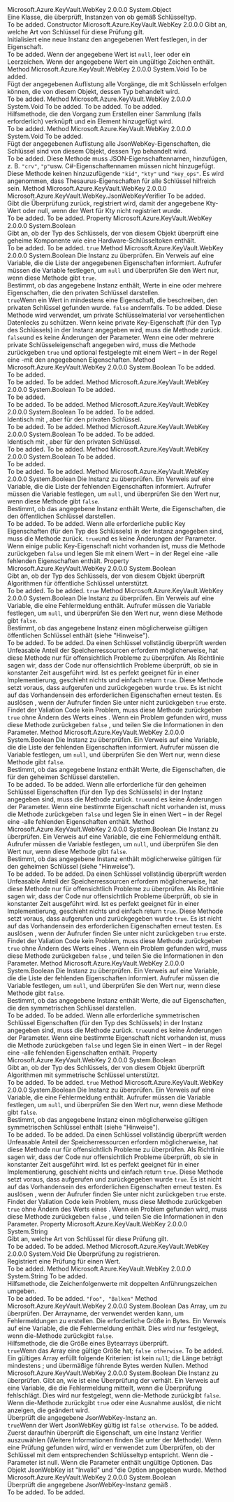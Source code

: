 <Type Name="JsonWebKeyVerifier" FullName="Microsoft.Azure.KeyVault.WebKey.JsonWebKeyVerifier">
  <TypeSignature Language="C#" Value="public abstract class JsonWebKeyVerifier" />
  <TypeSignature Language="ILAsm" Value=".class public auto ansi abstract beforefieldinit JsonWebKeyVerifier extends System.Object" />
  <TypeSignature Language="DocId" Value="T:Microsoft.Azure.KeyVault.WebKey.JsonWebKeyVerifier" />
  <TypeSignature Language="VB.NET" Value="Public MustInherit Class JsonWebKeyVerifier" />
  <TypeSignature Language="F#" Value="type JsonWebKeyVerifier = class" />
  <AssemblyInfo>
    <AssemblyName>Microsoft.Azure.KeyVault.WebKey</AssemblyName>
    <AssemblyVersion>2.0.0.0</AssemblyVersion>
  </AssemblyInfo>
  <Base>
    <BaseTypeName>System.Object</BaseTypeName>
  </Base>
  <Interfaces />
  <Docs>
    <summary>
            Eine Klasse, die überprüft, Instanzen von ob <see cref="T:Microsoft.Azure.KeyVault.WebKey.JsonWebKey" /> gemäß Schlüsseltyp. 
            </summary>
    <remarks>To be added.</remarks>
  </Docs>
  <Members>
    <Member MemberName=".ctor">
      <MemberSignature Language="C#" Value="protected JsonWebKeyVerifier (string kty);" />
      <MemberSignature Language="ILAsm" Value=".method familyhidebysig specialname rtspecialname instance void .ctor(string kty) cil managed" />
      <MemberSignature Language="DocId" Value="M:Microsoft.Azure.KeyVault.WebKey.JsonWebKeyVerifier.#ctor(System.String)" />
      <MemberSignature Language="VB.NET" Value="Protected Sub New (kty As String)" />
      <MemberSignature Language="F#" Value="new Microsoft.Azure.KeyVault.WebKey.JsonWebKeyVerifier : string -&gt; Microsoft.Azure.KeyVault.WebKey.JsonWebKeyVerifier" Usage="new Microsoft.Azure.KeyVault.WebKey.JsonWebKeyVerifier kty" />
      <MemberType>Constructor</MemberType>
      <AssemblyInfo>
        <AssemblyName>Microsoft.Azure.KeyVault.WebKey</AssemblyName>
        <AssemblyVersion>2.0.0.0</AssemblyVersion>
      </AssemblyInfo>
      <Parameters>
        <Parameter Name="kty" Type="System.String" />
      </Parameters>
      <Docs>
        <param name="kty">Gibt an, welche Art von Schlüssel für diese Prüfung gilt.</param>
        <summary>
            Initialisiert eine neue Instanz den angegebenen Wert festlegen, in der <see cref="P:Microsoft.Azure.KeyVault.WebKey.JsonWebKeyVerifier.Kty" /> Eigenschaft.
            </summary>
        <remarks>To be added.</remarks>
        <exception cref="T:System.ArgumentNullException">Wenn der angegebene Wert ist <code>null</code>, leer oder ein Leerzeichen.</exception>
        <exception cref="T:System.ArgumentException">Wenn der angegebene Wert ein ungültige Zeichen enthält.</exception>
      </Docs>
    </Member>
    <Member MemberName="AddCompatibleOperations">
      <MemberSignature Language="C#" Value="protected abstract void AddCompatibleOperations (System.Collections.Generic.ICollection&lt;string&gt; compatibleOperations);" />
      <MemberSignature Language="ILAsm" Value=".method familyhidebysig newslot virtual instance void AddCompatibleOperations(class System.Collections.Generic.ICollection`1&lt;string&gt; compatibleOperations) cil managed" />
      <MemberSignature Language="DocId" Value="M:Microsoft.Azure.KeyVault.WebKey.JsonWebKeyVerifier.AddCompatibleOperations(System.Collections.Generic.ICollection{System.String})" />
      <MemberSignature Language="VB.NET" Value="Protected MustOverride Sub AddCompatibleOperations (compatibleOperations As ICollection(Of String))" />
      <MemberSignature Language="F#" Value="abstract member AddCompatibleOperations : System.Collections.Generic.ICollection&lt;string&gt; -&gt; unit" Usage="jsonWebKeyVerifier.AddCompatibleOperations compatibleOperations" />
      <MemberType>Method</MemberType>
      <AssemblyInfo>
        <AssemblyName>Microsoft.Azure.KeyVault.WebKey</AssemblyName>
        <AssemblyVersion>2.0.0.0</AssemblyVersion>
      </AssemblyInfo>
      <ReturnValue>
        <ReturnType>System.Void</ReturnType>
      </ReturnValue>
      <Parameters>
        <Parameter Name="compatibleOperations" Type="System.Collections.Generic.ICollection&lt;System.String&gt;" />
      </Parameters>
      <Docs>
        <param name="compatibleOperations">To be added.</param>
        <summary>
            Fügt der angegebenen Auflistung alle Vorgänge, die mit Schlüsseln erfolgen können, die von diesem Objekt, dessen Typ behandelt wird.
            </summary>
        <remarks>To be added.</remarks>
        <see cref="F:Microsoft.Azure.KeyVault.WebKey.JsonWebKeyOperation.Sign" />
        <see cref="F:Microsoft.Azure.KeyVault.WebKey.JsonWebKeyOperation.Verify" />
      </Docs>
    </Member>
    <Member MemberName="AddItem&lt;T&gt;">
      <MemberSignature Language="C#" Value="protected static void AddItem&lt;T&gt; (ref System.Collections.Generic.ICollection&lt;T&gt; items, T newItem);" />
      <MemberSignature Language="ILAsm" Value=".method familystatic hidebysig void AddItem&lt;T&gt;(class System.Collections.Generic.ICollection`1&lt;!!T&gt;&amp; items, !!T newItem) cil managed" />
      <MemberSignature Language="DocId" Value="M:Microsoft.Azure.KeyVault.WebKey.JsonWebKeyVerifier.AddItem``1(System.Collections.Generic.ICollection{``0}@,``0)" />
      <MemberSignature Language="VB.NET" Value="Protected Shared Sub AddItem(Of T) (ByRef items As ICollection(Of T), newItem As T)" />
      <MemberSignature Language="F#" Value="static member AddItem :  * 'T -&gt; unit" Usage="Microsoft.Azure.KeyVault.WebKey.JsonWebKeyVerifier.AddItem (items, newItem)" />
      <MemberType>Method</MemberType>
      <AssemblyInfo>
        <AssemblyName>Microsoft.Azure.KeyVault.WebKey</AssemblyName>
        <AssemblyVersion>2.0.0.0</AssemblyVersion>
      </AssemblyInfo>
      <ReturnValue>
        <ReturnType>System.Void</ReturnType>
      </ReturnValue>
      <TypeParameters>
        <TypeParameter Name="T" />
      </TypeParameters>
      <Parameters>
        <Parameter Name="items" Type="System.Collections.Generic.ICollection&lt;T&gt;&amp;" RefType="ref" />
        <Parameter Name="newItem" Type="T" />
      </Parameters>
      <Docs>
        <typeparam name="T">To be added.</typeparam>
        <param name="items">To be added.</param>
        <param name="newItem">To be added.</param>
        <summary>
            Hilfsmethode, die den Vorgang zum Erstellen einer Sammlung (falls erforderlich) verknüpft und ein Element hinzugefügt wird.
            </summary>
        <remarks>To be added.</remarks>
        <see cref="T:System.Collections.Generic.List`1" />
      </Docs>
    </Member>
    <Member MemberName="AddUsedProperties">
      <MemberSignature Language="C#" Value="protected abstract void AddUsedProperties (System.Collections.Generic.ICollection&lt;string&gt; usedProperties);" />
      <MemberSignature Language="ILAsm" Value=".method familyhidebysig newslot virtual instance void AddUsedProperties(class System.Collections.Generic.ICollection`1&lt;string&gt; usedProperties) cil managed" />
      <MemberSignature Language="DocId" Value="M:Microsoft.Azure.KeyVault.WebKey.JsonWebKeyVerifier.AddUsedProperties(System.Collections.Generic.ICollection{System.String})" />
      <MemberSignature Language="VB.NET" Value="Protected MustOverride Sub AddUsedProperties (usedProperties As ICollection(Of String))" />
      <MemberSignature Language="F#" Value="abstract member AddUsedProperties : System.Collections.Generic.ICollection&lt;string&gt; -&gt; unit" Usage="jsonWebKeyVerifier.AddUsedProperties usedProperties" />
      <MemberType>Method</MemberType>
      <AssemblyInfo>
        <AssemblyName>Microsoft.Azure.KeyVault.WebKey</AssemblyName>
        <AssemblyVersion>2.0.0.0</AssemblyVersion>
      </AssemblyInfo>
      <ReturnValue>
        <ReturnType>System.Void</ReturnType>
      </ReturnValue>
      <Parameters>
        <Parameter Name="usedProperties" Type="System.Collections.Generic.ICollection&lt;System.String&gt;" />
      </Parameters>
      <Docs>
        <param name="usedProperties">To be added.</param>
        <summary>
            Fügt der angegebenen Auflistung alle JsonWebKey-Eigenschaften, die Schlüssel sind von diesem Objekt, dessen Typ behandelt wird.
            </summary>
        <remarks>To be added.</remarks>
        <para>Diese Methode muss JSON-Eigenschaftennamen, hinzufügen, z. B. <code>"crv"</code>, <code>"p"</code>usw. C#-Eigenschaftennamen müssen nicht hinzugefügt.</para>
        <para>Diese Methode keinen hinzuzufügende <code>"kid"</code>, <code>"kty"</code> und <code>"key_ops"</code>.
            Es wird angenommen, dass Thesaurus-Eigenschaften für alle Schlüssel hilfreich sein.</para>
      </Docs>
    </Member>
    <Member MemberName="GetVerifier">
      <MemberSignature Language="C#" Value="public static Microsoft.Azure.KeyVault.WebKey.JsonWebKeyVerifier GetVerifier (string kty);" />
      <MemberSignature Language="ILAsm" Value=".method public static hidebysig class Microsoft.Azure.KeyVault.WebKey.JsonWebKeyVerifier GetVerifier(string kty) cil managed" />
      <MemberSignature Language="DocId" Value="M:Microsoft.Azure.KeyVault.WebKey.JsonWebKeyVerifier.GetVerifier(System.String)" />
      <MemberSignature Language="VB.NET" Value="Public Shared Function GetVerifier (kty As String) As JsonWebKeyVerifier" />
      <MemberSignature Language="F#" Value="static member GetVerifier : string -&gt; Microsoft.Azure.KeyVault.WebKey.JsonWebKeyVerifier" Usage="Microsoft.Azure.KeyVault.WebKey.JsonWebKeyVerifier.GetVerifier kty" />
      <MemberType>Method</MemberType>
      <AssemblyInfo>
        <AssemblyName>Microsoft.Azure.KeyVault.WebKey</AssemblyName>
        <AssemblyVersion>2.0.0.0</AssemblyVersion>
      </AssemblyInfo>
      <ReturnValue>
        <ReturnType>Microsoft.Azure.KeyVault.WebKey.JsonWebKeyVerifier</ReturnType>
      </ReturnValue>
      <Parameters>
        <Parameter Name="kty" Type="System.String" />
      </Parameters>
      <Docs>
        <param name="kty">To be added.</param>
        <summary>
            Gibt die Überprüfung zurück, registriert wird, damit der angegebene Kty-Wert oder null, wenn der Wert für Kty nicht registriert wurde.
            </summary>
        <returns>To be added.</returns>
        <remarks>To be added.</remarks>
        <see cref="T:Microsoft.Azure.KeyVault.WebKey.JsonWebKeyType" />
        <altmember cref="M:Microsoft.Azure.KeyVault.WebKey.JsonWebKeyVerifier.Register(Microsoft.Azure.KeyVault.WebKey.JsonWebKeyVerifier)" />
      </Docs>
    </Member>
    <Member MemberName="HasSecretKey">
      <MemberSignature Language="C#" Value="public abstract bool HasSecretKey { get; }" />
      <MemberSignature Language="ILAsm" Value=".property instance bool HasSecretKey" />
      <MemberSignature Language="DocId" Value="P:Microsoft.Azure.KeyVault.WebKey.JsonWebKeyVerifier.HasSecretKey" />
      <MemberSignature Language="VB.NET" Value="Public MustOverride ReadOnly Property HasSecretKey As Boolean" />
      <MemberSignature Language="F#" Value="member this.HasSecretKey : bool" Usage="Microsoft.Azure.KeyVault.WebKey.JsonWebKeyVerifier.HasSecretKey" />
      <MemberType>Property</MemberType>
      <AssemblyInfo>
        <AssemblyName>Microsoft.Azure.KeyVault.WebKey</AssemblyName>
        <AssemblyVersion>2.0.0.0</AssemblyVersion>
      </AssemblyInfo>
      <ReturnValue>
        <ReturnType>System.Boolean</ReturnType>
      </ReturnValue>
      <Docs>
        <summary>
            Gibt an, ob der Typ des Schlüssels, der von diesem Objekt überprüft eine geheime Komponente wie eine Hardware-Schlüsseltoken enthält.
            </summary>
        <value>To be added.</value>
        <remarks>To be added.</remarks>
        <code>true</code>
        <see cref="M:Microsoft.Azure.KeyVault.WebKey.JsonWebKeyVerifier.IsSecretKeyComplete(Microsoft.Azure.KeyVault.WebKey.JsonWebKey,System.Collections.Generic.ICollection{System.String}@)" />
        <see cref="M:Microsoft.Azure.KeyVault.WebKey.JsonWebKeyVerifier.IsSecretKeyValid(Microsoft.Azure.KeyVault.WebKey.JsonWebKey,System.String@)" />
      </Docs>
    </Member>
    <Member MemberName="IsAnyPrivateKeyParamSpecified">
      <MemberSignature Language="C#" Value="public virtual bool IsAnyPrivateKeyParamSpecified (Microsoft.Azure.KeyVault.WebKey.JsonWebKey webKey, ref System.Collections.Generic.ICollection&lt;string&gt; specifiedProps);" />
      <MemberSignature Language="ILAsm" Value=".method public hidebysig newslot virtual instance bool IsAnyPrivateKeyParamSpecified(class Microsoft.Azure.KeyVault.WebKey.JsonWebKey webKey, class System.Collections.Generic.ICollection`1&lt;string&gt;&amp; specifiedProps) cil managed" />
      <MemberSignature Language="DocId" Value="M:Microsoft.Azure.KeyVault.WebKey.JsonWebKeyVerifier.IsAnyPrivateKeyParamSpecified(Microsoft.Azure.KeyVault.WebKey.JsonWebKey,System.Collections.Generic.ICollection{System.String}@)" />
      <MemberSignature Language="VB.NET" Value="Public Overridable Function IsAnyPrivateKeyParamSpecified (webKey As JsonWebKey, ByRef specifiedProps As ICollection(Of String)) As Boolean" />
      <MemberSignature Language="F#" Value="abstract member IsAnyPrivateKeyParamSpecified : Microsoft.Azure.KeyVault.WebKey.JsonWebKey *  -&gt; bool&#xA;override this.IsAnyPrivateKeyParamSpecified : Microsoft.Azure.KeyVault.WebKey.JsonWebKey *  -&gt; bool" Usage="jsonWebKeyVerifier.IsAnyPrivateKeyParamSpecified (webKey, specifiedProps)" />
      <MemberType>Method</MemberType>
      <AssemblyInfo>
        <AssemblyName>Microsoft.Azure.KeyVault.WebKey</AssemblyName>
        <AssemblyVersion>2.0.0.0</AssemblyVersion>
      </AssemblyInfo>
      <ReturnValue>
        <ReturnType>System.Boolean</ReturnType>
      </ReturnValue>
      <Parameters>
        <Parameter Name="webKey" Type="Microsoft.Azure.KeyVault.WebKey.JsonWebKey" />
        <Parameter Name="specifiedProps" Type="System.Collections.Generic.ICollection&lt;System.String&gt;&amp;" RefType="ref" />
      </Parameters>
      <Docs>
        <param name="webKey">Die Instanz zu überprüfen.</param>
        <param name="specifiedProps">Ein Verweis auf eine Variable, die die Liste der angegebenen Eigenschaften informiert. Aufrufer müssen die Variable festlegen, um <code>null</code> und überprüfen Sie den Wert nur, wenn diese Methode gibt <code>true</code>.</param>
        <summary>
            Bestimmt, ob das angegebene <see cref="T:Microsoft.Azure.KeyVault.WebKey.JsonWebKey" /> Instanz enthält, Werte in eine oder mehrere Eigenschaften, die den privaten Schlüssel darstellen. 
            </summary>
        <returns>
          <code>true</code>Wenn ein Wert in mindestens eine Eigenschaft, die beschreiben, den privaten Schlüssel gefunden wurde. <code>false</code> andernfalls.</returns>
        <remarks>To be added.</remarks>
        <para>Diese Methode wird verwendet, um private Schlüsselmaterial vor versehentlichen Datenlecks zu schützen.</para>
        <para>Wenn keine private Key-Eigenschaft (für den Typ des Schlüssels) in der Instanz angegeben wird, muss die Methode zurück.
            <code>false</code>und es keine Änderungen der <paramref name="specifiedProps" /> Parameter.</para>
        <para>Wenn eine oder mehrere private Schlüsseleigenschaft angegeben wird, muss die Methode zurückgeben <code>true</code> und optional festgelegte <paramref name="specifiedProps" /> mit einem Wert – in der Regel eine <see cref="T:System.Collections.Generic.List`1" /> -mit den angegebenen Eigenschaften.</para>
      </Docs>
    </Member>
    <Member MemberName="IsOperationCompatible">
      <MemberSignature Language="C#" Value="public bool IsOperationCompatible (string opName);" />
      <MemberSignature Language="ILAsm" Value=".method public hidebysig instance bool IsOperationCompatible(string opName) cil managed" />
      <MemberSignature Language="DocId" Value="M:Microsoft.Azure.KeyVault.WebKey.JsonWebKeyVerifier.IsOperationCompatible(System.String)" />
      <MemberSignature Language="VB.NET" Value="Public Function IsOperationCompatible (opName As String) As Boolean" />
      <MemberSignature Language="F#" Value="member this.IsOperationCompatible : string -&gt; bool" Usage="jsonWebKeyVerifier.IsOperationCompatible opName" />
      <MemberType>Method</MemberType>
      <AssemblyInfo>
        <AssemblyName>Microsoft.Azure.KeyVault.WebKey</AssemblyName>
        <AssemblyVersion>2.0.0.0</AssemblyVersion>
      </AssemblyInfo>
      <ReturnValue>
        <ReturnType>System.Boolean</ReturnType>
      </ReturnValue>
      <Parameters>
        <Parameter Name="opName" Type="System.String" />
      </Parameters>
      <Docs>
        <param name="opName">To be added.</param>
        <summary>To be added.</summary>
        <returns>To be added.</returns>
        <remarks>To be added.</remarks>
      </Docs>
    </Member>
    <Member MemberName="IsOperationValid">
      <MemberSignature Language="C#" Value="public static bool IsOperationValid (string opName);" />
      <MemberSignature Language="ILAsm" Value=".method public static hidebysig bool IsOperationValid(string opName) cil managed" />
      <MemberSignature Language="DocId" Value="M:Microsoft.Azure.KeyVault.WebKey.JsonWebKeyVerifier.IsOperationValid(System.String)" />
      <MemberSignature Language="VB.NET" Value="Public Shared Function IsOperationValid (opName As String) As Boolean" />
      <MemberSignature Language="F#" Value="static member IsOperationValid : string -&gt; bool" Usage="Microsoft.Azure.KeyVault.WebKey.JsonWebKeyVerifier.IsOperationValid opName" />
      <MemberType>Method</MemberType>
      <AssemblyInfo>
        <AssemblyName>Microsoft.Azure.KeyVault.WebKey</AssemblyName>
        <AssemblyVersion>2.0.0.0</AssemblyVersion>
      </AssemblyInfo>
      <ReturnValue>
        <ReturnType>System.Boolean</ReturnType>
      </ReturnValue>
      <Parameters>
        <Parameter Name="opName" Type="System.String" />
      </Parameters>
      <Docs>
        <param name="opName">To be added.</param>
        <summary>To be added.</summary>
        <returns>To be added.</returns>
        <remarks>To be added.</remarks>
      </Docs>
    </Member>
    <Member MemberName="IsPrivateKeyComplete">
      <MemberSignature Language="C#" Value="public virtual bool IsPrivateKeyComplete (Microsoft.Azure.KeyVault.WebKey.JsonWebKey webKey, ref System.Collections.Generic.ICollection&lt;string&gt; missingProps);" />
      <MemberSignature Language="ILAsm" Value=".method public hidebysig newslot virtual instance bool IsPrivateKeyComplete(class Microsoft.Azure.KeyVault.WebKey.JsonWebKey webKey, class System.Collections.Generic.ICollection`1&lt;string&gt;&amp; missingProps) cil managed" />
      <MemberSignature Language="DocId" Value="M:Microsoft.Azure.KeyVault.WebKey.JsonWebKeyVerifier.IsPrivateKeyComplete(Microsoft.Azure.KeyVault.WebKey.JsonWebKey,System.Collections.Generic.ICollection{System.String}@)" />
      <MemberSignature Language="VB.NET" Value="Public Overridable Function IsPrivateKeyComplete (webKey As JsonWebKey, ByRef missingProps As ICollection(Of String)) As Boolean" />
      <MemberSignature Language="F#" Value="abstract member IsPrivateKeyComplete : Microsoft.Azure.KeyVault.WebKey.JsonWebKey *  -&gt; bool&#xA;override this.IsPrivateKeyComplete : Microsoft.Azure.KeyVault.WebKey.JsonWebKey *  -&gt; bool" Usage="jsonWebKeyVerifier.IsPrivateKeyComplete (webKey, missingProps)" />
      <MemberType>Method</MemberType>
      <AssemblyInfo>
        <AssemblyName>Microsoft.Azure.KeyVault.WebKey</AssemblyName>
        <AssemblyVersion>2.0.0.0</AssemblyVersion>
      </AssemblyInfo>
      <ReturnValue>
        <ReturnType>System.Boolean</ReturnType>
      </ReturnValue>
      <Parameters>
        <Parameter Name="webKey" Type="Microsoft.Azure.KeyVault.WebKey.JsonWebKey" />
        <Parameter Name="missingProps" Type="System.Collections.Generic.ICollection&lt;System.String&gt;&amp;" RefType="ref" />
      </Parameters>
      <Docs>
        <param name="webKey">To be added.</param>
        <param name="missingProps">To be added.</param>
        <summary>
            Identisch mit <see cref="M:Microsoft.Azure.KeyVault.WebKey.JsonWebKeyVerifier.IsPublicKeyComplete(Microsoft.Azure.KeyVault.WebKey.JsonWebKey,System.Collections.Generic.ICollection{System.String}@)" />, aber für den privaten Schlüssel.
            </summary>
        <returns>To be added.</returns>
        <remarks>To be added.</remarks>
      </Docs>
    </Member>
    <Member MemberName="IsPrivateKeyValid">
      <MemberSignature Language="C#" Value="public virtual bool IsPrivateKeyValid (Microsoft.Azure.KeyVault.WebKey.JsonWebKey webKey, ref string errorMsg);" />
      <MemberSignature Language="ILAsm" Value=".method public hidebysig newslot virtual instance bool IsPrivateKeyValid(class Microsoft.Azure.KeyVault.WebKey.JsonWebKey webKey, string&amp; errorMsg) cil managed" />
      <MemberSignature Language="DocId" Value="M:Microsoft.Azure.KeyVault.WebKey.JsonWebKeyVerifier.IsPrivateKeyValid(Microsoft.Azure.KeyVault.WebKey.JsonWebKey,System.String@)" />
      <MemberSignature Language="VB.NET" Value="Public Overridable Function IsPrivateKeyValid (webKey As JsonWebKey, ByRef errorMsg As String) As Boolean" />
      <MemberSignature Language="F#" Value="abstract member IsPrivateKeyValid : Microsoft.Azure.KeyVault.WebKey.JsonWebKey *  -&gt; bool&#xA;override this.IsPrivateKeyValid : Microsoft.Azure.KeyVault.WebKey.JsonWebKey *  -&gt; bool" Usage="jsonWebKeyVerifier.IsPrivateKeyValid (webKey, errorMsg)" />
      <MemberType>Method</MemberType>
      <AssemblyInfo>
        <AssemblyName>Microsoft.Azure.KeyVault.WebKey</AssemblyName>
        <AssemblyVersion>2.0.0.0</AssemblyVersion>
      </AssemblyInfo>
      <ReturnValue>
        <ReturnType>System.Boolean</ReturnType>
      </ReturnValue>
      <Parameters>
        <Parameter Name="webKey" Type="Microsoft.Azure.KeyVault.WebKey.JsonWebKey" />
        <Parameter Name="errorMsg" Type="System.String&amp;" RefType="ref" />
      </Parameters>
      <Docs>
        <param name="webKey">To be added.</param>
        <param name="errorMsg">To be added.</param>
        <summary>
            Identisch mit <see cref="M:Microsoft.Azure.KeyVault.WebKey.JsonWebKeyVerifier.IsPublicKeyValid(Microsoft.Azure.KeyVault.WebKey.JsonWebKey,System.String@)" />, aber für den privaten Schlüssel.
            </summary>
        <returns>To be added.</returns>
        <remarks>To be added.</remarks>
      </Docs>
    </Member>
    <Member MemberName="IsPropertyUsed">
      <MemberSignature Language="C#" Value="public bool IsPropertyUsed (string propName);" />
      <MemberSignature Language="ILAsm" Value=".method public hidebysig instance bool IsPropertyUsed(string propName) cil managed" />
      <MemberSignature Language="DocId" Value="M:Microsoft.Azure.KeyVault.WebKey.JsonWebKeyVerifier.IsPropertyUsed(System.String)" />
      <MemberSignature Language="VB.NET" Value="Public Function IsPropertyUsed (propName As String) As Boolean" />
      <MemberSignature Language="F#" Value="member this.IsPropertyUsed : string -&gt; bool" Usage="jsonWebKeyVerifier.IsPropertyUsed propName" />
      <MemberType>Method</MemberType>
      <AssemblyInfo>
        <AssemblyName>Microsoft.Azure.KeyVault.WebKey</AssemblyName>
        <AssemblyVersion>2.0.0.0</AssemblyVersion>
      </AssemblyInfo>
      <ReturnValue>
        <ReturnType>System.Boolean</ReturnType>
      </ReturnValue>
      <Parameters>
        <Parameter Name="propName" Type="System.String" />
      </Parameters>
      <Docs>
        <param name="propName">To be added.</param>
        <summary>To be added.</summary>
        <returns>To be added.</returns>
        <remarks>To be added.</remarks>
      </Docs>
    </Member>
    <Member MemberName="IsPublicKeyComplete">
      <MemberSignature Language="C#" Value="public virtual bool IsPublicKeyComplete (Microsoft.Azure.KeyVault.WebKey.JsonWebKey webKey, ref System.Collections.Generic.ICollection&lt;string&gt; missingProps);" />
      <MemberSignature Language="ILAsm" Value=".method public hidebysig newslot virtual instance bool IsPublicKeyComplete(class Microsoft.Azure.KeyVault.WebKey.JsonWebKey webKey, class System.Collections.Generic.ICollection`1&lt;string&gt;&amp; missingProps) cil managed" />
      <MemberSignature Language="DocId" Value="M:Microsoft.Azure.KeyVault.WebKey.JsonWebKeyVerifier.IsPublicKeyComplete(Microsoft.Azure.KeyVault.WebKey.JsonWebKey,System.Collections.Generic.ICollection{System.String}@)" />
      <MemberSignature Language="VB.NET" Value="Public Overridable Function IsPublicKeyComplete (webKey As JsonWebKey, ByRef missingProps As ICollection(Of String)) As Boolean" />
      <MemberSignature Language="F#" Value="abstract member IsPublicKeyComplete : Microsoft.Azure.KeyVault.WebKey.JsonWebKey *  -&gt; bool&#xA;override this.IsPublicKeyComplete : Microsoft.Azure.KeyVault.WebKey.JsonWebKey *  -&gt; bool" Usage="jsonWebKeyVerifier.IsPublicKeyComplete (webKey, missingProps)" />
      <MemberType>Method</MemberType>
      <AssemblyInfo>
        <AssemblyName>Microsoft.Azure.KeyVault.WebKey</AssemblyName>
        <AssemblyVersion>2.0.0.0</AssemblyVersion>
      </AssemblyInfo>
      <ReturnValue>
        <ReturnType>System.Boolean</ReturnType>
      </ReturnValue>
      <Parameters>
        <Parameter Name="webKey" Type="Microsoft.Azure.KeyVault.WebKey.JsonWebKey" />
        <Parameter Name="missingProps" Type="System.Collections.Generic.ICollection&lt;System.String&gt;&amp;" RefType="ref" />
      </Parameters>
      <Docs>
        <param name="webKey">Die Instanz zu überprüfen.</param>
        <param name="missingProps">Ein Verweis auf eine Variable, die die Liste der fehlenden Eigenschaften informiert. Aufrufer müssen die Variable festlegen, um <code>null</code>, und überprüfen Sie den Wert nur, wenn diese Methode gibt <code>false</code>.</param>
        <summary>
            Bestimmt, ob das angegebene <see cref="T:Microsoft.Azure.KeyVault.WebKey.JsonWebKey" /> Instanz enthält Werte, die Eigenschaften, die den öffentlichen Schlüssel darstellen. 
            </summary>
        <returns>To be added.</returns>
        <remarks>To be added.</remarks>
        <para>Wenn alle erforderliche public Key Eigenschaften (für den Typ des Schlüssels) in der Instanz angegeben sind, muss die Methode zurück.
            <code>true</code>und es keine Änderungen der <paramref name="missingProps" /> Parameter.</para>
        <para>Wenn einige public Key-Eigenschaft nicht vorhanden ist, muss die Methode zurückgeben <code>false</code> und legen Sie <paramref name="missingProps" /> mit einem Wert – in der Regel eine <see cref="T:System.Collections.Generic.List`1" /> -alle fehlenden Eigenschaften enthält.</para>
      </Docs>
    </Member>
    <Member MemberName="IsPublicKeyCrypto">
      <MemberSignature Language="C#" Value="public abstract bool IsPublicKeyCrypto { get; }" />
      <MemberSignature Language="ILAsm" Value=".property instance bool IsPublicKeyCrypto" />
      <MemberSignature Language="DocId" Value="P:Microsoft.Azure.KeyVault.WebKey.JsonWebKeyVerifier.IsPublicKeyCrypto" />
      <MemberSignature Language="VB.NET" Value="Public MustOverride ReadOnly Property IsPublicKeyCrypto As Boolean" />
      <MemberSignature Language="F#" Value="member this.IsPublicKeyCrypto : bool" Usage="Microsoft.Azure.KeyVault.WebKey.JsonWebKeyVerifier.IsPublicKeyCrypto" />
      <MemberType>Property</MemberType>
      <AssemblyInfo>
        <AssemblyName>Microsoft.Azure.KeyVault.WebKey</AssemblyName>
        <AssemblyVersion>2.0.0.0</AssemblyVersion>
      </AssemblyInfo>
      <ReturnValue>
        <ReturnType>System.Boolean</ReturnType>
      </ReturnValue>
      <Docs>
        <summary>
            Gibt an, ob der Typ des Schlüssels, der von diesem Objekt überprüft Algorithmen für öffentliche Schlüssel unterstützt.
            </summary>
        <value>To be added.</value>
        <remarks>To be added.</remarks>
        <code>true</code>
        <see cref="M:Microsoft.Azure.KeyVault.WebKey.JsonWebKeyVerifier.IsPublicKeyComplete(Microsoft.Azure.KeyVault.WebKey.JsonWebKey,System.Collections.Generic.ICollection{System.String}@)" />
        <see cref="M:Microsoft.Azure.KeyVault.WebKey.JsonWebKeyVerifier.IsPublicKeyValid(Microsoft.Azure.KeyVault.WebKey.JsonWebKey,System.String@)" />
        <see cref="M:Microsoft.Azure.KeyVault.WebKey.JsonWebKeyVerifier.IsPrivateKeyComplete(Microsoft.Azure.KeyVault.WebKey.JsonWebKey,System.Collections.Generic.ICollection{System.String}@)" />
        <see cref="M:Microsoft.Azure.KeyVault.WebKey.JsonWebKeyVerifier.IsPrivateKeyValid(Microsoft.Azure.KeyVault.WebKey.JsonWebKey,System.String@)" />
      </Docs>
    </Member>
    <Member MemberName="IsPublicKeyValid">
      <MemberSignature Language="C#" Value="public virtual bool IsPublicKeyValid (Microsoft.Azure.KeyVault.WebKey.JsonWebKey webKey, ref string errorMsg);" />
      <MemberSignature Language="ILAsm" Value=".method public hidebysig newslot virtual instance bool IsPublicKeyValid(class Microsoft.Azure.KeyVault.WebKey.JsonWebKey webKey, string&amp; errorMsg) cil managed" />
      <MemberSignature Language="DocId" Value="M:Microsoft.Azure.KeyVault.WebKey.JsonWebKeyVerifier.IsPublicKeyValid(Microsoft.Azure.KeyVault.WebKey.JsonWebKey,System.String@)" />
      <MemberSignature Language="VB.NET" Value="Public Overridable Function IsPublicKeyValid (webKey As JsonWebKey, ByRef errorMsg As String) As Boolean" />
      <MemberSignature Language="F#" Value="abstract member IsPublicKeyValid : Microsoft.Azure.KeyVault.WebKey.JsonWebKey *  -&gt; bool&#xA;override this.IsPublicKeyValid : Microsoft.Azure.KeyVault.WebKey.JsonWebKey *  -&gt; bool" Usage="jsonWebKeyVerifier.IsPublicKeyValid (webKey, errorMsg)" />
      <MemberType>Method</MemberType>
      <AssemblyInfo>
        <AssemblyName>Microsoft.Azure.KeyVault.WebKey</AssemblyName>
        <AssemblyVersion>2.0.0.0</AssemblyVersion>
      </AssemblyInfo>
      <ReturnValue>
        <ReturnType>System.Boolean</ReturnType>
      </ReturnValue>
      <Parameters>
        <Parameter Name="webKey" Type="Microsoft.Azure.KeyVault.WebKey.JsonWebKey" />
        <Parameter Name="errorMsg" Type="System.String&amp;" RefType="ref" />
      </Parameters>
      <Docs>
        <param name="webKey">Die Instanz zu überprüfen.</param>
        <param name="errorMsg">Ein Verweis auf eine Variable, die eine Fehlermeldung enthält. Aufrufer müssen die Variable festlegen, um <code>null</code>, und überprüfen Sie den Wert nur, wenn diese Methode gibt <code>false</code>.</param>
        <summary>
            Bestimmt, ob das angegebene <see cref="T:Microsoft.Azure.KeyVault.WebKey.JsonWebKey" /> Instanz einen möglicherweise gültigen öffentlichen Schlüssel enthält (siehe "Hinweise"). 
            </summary>
        <returns>To be added.</returns>
        <remarks>To be added.</remarks>
        <para>Da einen Schlüssel vollständig überprüft werden Unfeasable Anteil der Speicherressourcen erfordern möglicherweise, hat diese Methode nur für offensichtlich Probleme zu überprüfen. Als Richtlinie sagen wir, dass der Code nur offensichtlich Probleme überprüft, ob sie in konstanter Zeit ausgeführt wird.
            Ist es perfekt geeignet für in einer Implementierung, geschieht nichts und einfach return <code>true</code>.</para>
        <para>Diese Methode setzt voraus, dass <see cref="M:Microsoft.Azure.KeyVault.WebKey.JsonWebKeyVerifier.IsPublicKeyComplete(Microsoft.Azure.KeyVault.WebKey.JsonWebKey,System.Collections.Generic.ICollection{System.String}@)" /> aufgerufen und zurückgegeben wurde <code>true</code>. Es ist nicht auf das Vorhandensein des erforderlichen Eigenschaften erneut testen. Es auslösen <see cref="T:System.NullReferenceException" /> , wenn der Aufrufer finden Sie unter nicht <see cref="M:Microsoft.Azure.KeyVault.WebKey.JsonWebKeyVerifier.IsPublicKeyComplete(Microsoft.Azure.KeyVault.WebKey.JsonWebKey,System.Collections.Generic.ICollection{System.String}@)" /> zurückgeben <code>true</code> erste.</para>
        <para>Findet der Valiation Code kein Problem, muss diese Methode zurückgeben <code>true</code> ohne Ändern des Werts eines <paramref name="errorMsg" />.</para>
        <para>Wenn ein Problem gefunden wird, muss diese Methode zurückgeben <code>false</code> , und teilen Sie die Informationen in den <paramref name="errorMsg" /> Parameter.</para>
      </Docs>
    </Member>
    <Member MemberName="IsSecretKeyComplete">
      <MemberSignature Language="C#" Value="public virtual bool IsSecretKeyComplete (Microsoft.Azure.KeyVault.WebKey.JsonWebKey webKey, ref System.Collections.Generic.ICollection&lt;string&gt; missingProps);" />
      <MemberSignature Language="ILAsm" Value=".method public hidebysig newslot virtual instance bool IsSecretKeyComplete(class Microsoft.Azure.KeyVault.WebKey.JsonWebKey webKey, class System.Collections.Generic.ICollection`1&lt;string&gt;&amp; missingProps) cil managed" />
      <MemberSignature Language="DocId" Value="M:Microsoft.Azure.KeyVault.WebKey.JsonWebKeyVerifier.IsSecretKeyComplete(Microsoft.Azure.KeyVault.WebKey.JsonWebKey,System.Collections.Generic.ICollection{System.String}@)" />
      <MemberSignature Language="VB.NET" Value="Public Overridable Function IsSecretKeyComplete (webKey As JsonWebKey, ByRef missingProps As ICollection(Of String)) As Boolean" />
      <MemberSignature Language="F#" Value="abstract member IsSecretKeyComplete : Microsoft.Azure.KeyVault.WebKey.JsonWebKey *  -&gt; bool&#xA;override this.IsSecretKeyComplete : Microsoft.Azure.KeyVault.WebKey.JsonWebKey *  -&gt; bool" Usage="jsonWebKeyVerifier.IsSecretKeyComplete (webKey, missingProps)" />
      <MemberType>Method</MemberType>
      <AssemblyInfo>
        <AssemblyName>Microsoft.Azure.KeyVault.WebKey</AssemblyName>
        <AssemblyVersion>2.0.0.0</AssemblyVersion>
      </AssemblyInfo>
      <ReturnValue>
        <ReturnType>System.Boolean</ReturnType>
      </ReturnValue>
      <Parameters>
        <Parameter Name="webKey" Type="Microsoft.Azure.KeyVault.WebKey.JsonWebKey" />
        <Parameter Name="missingProps" Type="System.Collections.Generic.ICollection&lt;System.String&gt;&amp;" RefType="ref" />
      </Parameters>
      <Docs>
        <param name="webKey">Die Instanz zu überprüfen.</param>
        <param name="missingProps">Ein Verweis auf eine Variable, die die Liste der fehlenden Eigenschaften informiert. Aufrufer müssen die Variable festlegen, um <code>null</code>, und überprüfen Sie den Wert nur, wenn diese Methode gibt <code>false</code>.</param>
        <summary>
            Bestimmt, ob das angegebene <see cref="T:Microsoft.Azure.KeyVault.WebKey.JsonWebKey" /> Instanz enthält Werte, die Eigenschaften, die für den geheimen Schlüssel darstellen. 
            </summary>
        <returns>To be added.</returns>
        <remarks>To be added.</remarks>
        <para>Wenn alle erforderliche für den geheimen Schlüssel Eigenschaften (für den Typ des Schlüssels) in der Instanz angegeben sind, muss die Methode zurück.
            <code>true</code>und es keine Änderungen der <paramref name="missingProps" /> Parameter.</para>
        <para>Wenn eine bestimmte Eigenschaft nicht vorhanden ist, muss die Methode zurückgeben <code>false</code> und legen Sie <paramref name="missingProps" /> in einen Wert – in der Regel eine <see cref="T:System.Collections.Generic.List`1" /> -alle fehlenden Eigenschaften enthält.</para>
      </Docs>
    </Member>
    <Member MemberName="IsSecretKeyValid">
      <MemberSignature Language="C#" Value="public virtual bool IsSecretKeyValid (Microsoft.Azure.KeyVault.WebKey.JsonWebKey webKey, ref string errorMsg);" />
      <MemberSignature Language="ILAsm" Value=".method public hidebysig newslot virtual instance bool IsSecretKeyValid(class Microsoft.Azure.KeyVault.WebKey.JsonWebKey webKey, string&amp; errorMsg) cil managed" />
      <MemberSignature Language="DocId" Value="M:Microsoft.Azure.KeyVault.WebKey.JsonWebKeyVerifier.IsSecretKeyValid(Microsoft.Azure.KeyVault.WebKey.JsonWebKey,System.String@)" />
      <MemberSignature Language="VB.NET" Value="Public Overridable Function IsSecretKeyValid (webKey As JsonWebKey, ByRef errorMsg As String) As Boolean" />
      <MemberSignature Language="F#" Value="abstract member IsSecretKeyValid : Microsoft.Azure.KeyVault.WebKey.JsonWebKey *  -&gt; bool&#xA;override this.IsSecretKeyValid : Microsoft.Azure.KeyVault.WebKey.JsonWebKey *  -&gt; bool" Usage="jsonWebKeyVerifier.IsSecretKeyValid (webKey, errorMsg)" />
      <MemberType>Method</MemberType>
      <AssemblyInfo>
        <AssemblyName>Microsoft.Azure.KeyVault.WebKey</AssemblyName>
        <AssemblyVersion>2.0.0.0</AssemblyVersion>
      </AssemblyInfo>
      <ReturnValue>
        <ReturnType>System.Boolean</ReturnType>
      </ReturnValue>
      <Parameters>
        <Parameter Name="webKey" Type="Microsoft.Azure.KeyVault.WebKey.JsonWebKey" />
        <Parameter Name="errorMsg" Type="System.String&amp;" RefType="ref" />
      </Parameters>
      <Docs>
        <param name="webKey">Die Instanz zu überprüfen.</param>
        <param name="errorMsg">Ein Verweis auf eine Variable, die eine Fehlermeldung enthält. Aufrufer müssen die Variable festlegen, um <code>null</code>, und überprüfen Sie den Wert nur, wenn diese Methode gibt <code>false</code>.</param>
        <summary>
            Bestimmt, ob das angegebene <see cref="T:Microsoft.Azure.KeyVault.WebKey.JsonWebKey" /> Instanz enthält möglicherweise gültigen für den geheimen Schlüssel (siehe "Hinweise"). 
            </summary>
        <returns>To be added.</returns>
        <remarks>To be added.</remarks>
        <para>Da einen Schlüssel vollständig überprüft werden Unfeasable Anteil der Speicherressourcen erfordern möglicherweise, hat diese Methode nur für offensichtlich Probleme zu überprüfen. Als Richtlinie sagen wir, dass der Code nur offensichtlich Probleme überprüft, ob sie in konstanter Zeit ausgeführt wird.
            Ist es perfekt geeignet für in einer Implementierung, geschieht nichts und einfach return <code>true</code>.</para>
        <para>Diese Methode setzt voraus, dass <see cref="M:Microsoft.Azure.KeyVault.WebKey.JsonWebKeyVerifier.IsSecretKeyComplete(Microsoft.Azure.KeyVault.WebKey.JsonWebKey,System.Collections.Generic.ICollection{System.String}@)" /> aufgerufen und zurückgegeben wurde <code>true</code>. Es ist nicht auf das Vorhandensein des erforderlichen Eigenschaften erneut testen. Es auslösen <see cref="T:System.NullReferenceException" /> , wenn der Aufrufer finden Sie unter nicht <see cref="M:Microsoft.Azure.KeyVault.WebKey.JsonWebKeyVerifier.IsSecretKeyComplete(Microsoft.Azure.KeyVault.WebKey.JsonWebKey,System.Collections.Generic.ICollection{System.String}@)" /> zurückgeben <code>true</code> erste.</para>
        <para>Findet der Valiation Code kein Problem, muss diese Methode zurückgeben <code>true</code> ohne Ändern des Werts eines <paramref name="errorMsg" />.</para>
        <para>Wenn ein Problem gefunden wird, muss diese Methode zurückgeben <code>false</code> , und teilen Sie die Informationen in den <paramref name="errorMsg" /> Parameter.</para>
      </Docs>
    </Member>
    <Member MemberName="IsSymmetricKeyComplete">
      <MemberSignature Language="C#" Value="public virtual bool IsSymmetricKeyComplete (Microsoft.Azure.KeyVault.WebKey.JsonWebKey webKey, ref System.Collections.Generic.ICollection&lt;string&gt; missingProps);" />
      <MemberSignature Language="ILAsm" Value=".method public hidebysig newslot virtual instance bool IsSymmetricKeyComplete(class Microsoft.Azure.KeyVault.WebKey.JsonWebKey webKey, class System.Collections.Generic.ICollection`1&lt;string&gt;&amp; missingProps) cil managed" />
      <MemberSignature Language="DocId" Value="M:Microsoft.Azure.KeyVault.WebKey.JsonWebKeyVerifier.IsSymmetricKeyComplete(Microsoft.Azure.KeyVault.WebKey.JsonWebKey,System.Collections.Generic.ICollection{System.String}@)" />
      <MemberSignature Language="VB.NET" Value="Public Overridable Function IsSymmetricKeyComplete (webKey As JsonWebKey, ByRef missingProps As ICollection(Of String)) As Boolean" />
      <MemberSignature Language="F#" Value="abstract member IsSymmetricKeyComplete : Microsoft.Azure.KeyVault.WebKey.JsonWebKey *  -&gt; bool&#xA;override this.IsSymmetricKeyComplete : Microsoft.Azure.KeyVault.WebKey.JsonWebKey *  -&gt; bool" Usage="jsonWebKeyVerifier.IsSymmetricKeyComplete (webKey, missingProps)" />
      <MemberType>Method</MemberType>
      <AssemblyInfo>
        <AssemblyName>Microsoft.Azure.KeyVault.WebKey</AssemblyName>
        <AssemblyVersion>2.0.0.0</AssemblyVersion>
      </AssemblyInfo>
      <ReturnValue>
        <ReturnType>System.Boolean</ReturnType>
      </ReturnValue>
      <Parameters>
        <Parameter Name="webKey" Type="Microsoft.Azure.KeyVault.WebKey.JsonWebKey" />
        <Parameter Name="missingProps" Type="System.Collections.Generic.ICollection&lt;System.String&gt;&amp;" RefType="ref" />
      </Parameters>
      <Docs>
        <param name="webKey">Die Instanz zu überprüfen.</param>
        <param name="missingProps">Ein Verweis auf eine Variable, die die Liste der fehlenden Eigenschaften informiert. Aufrufer müssen die Variable festlegen, um <code>null</code>, und überprüfen Sie den Wert nur, wenn diese Methode gibt <code>false</code>.</param>
        <summary>
            Bestimmt, ob das angegebene <see cref="T:Microsoft.Azure.KeyVault.WebKey.JsonWebKey" /> Instanz enthält Werte, die auf Eigenschaften, die den symmetrischen Schlüssel darstellen. 
            </summary>
        <returns>To be added.</returns>
        <remarks>To be added.</remarks>
        <para>Wenn alle erforderliche symmetrischen Schlüssel Eigenschaften (für den Typ des Schlüssels) in der Instanz angegeben sind, muss die Methode zurück.
            <code>true</code>und es keine Änderungen der <paramref name="missingProps" /> Parameter.</para>
        <para>Wenn eine bestimmte Eigenschaft nicht vorhanden ist, muss die Methode zurückgeben <code>false</code> und legen Sie <paramref name="missingProps" /> in einen Wert – in der Regel eine <see cref="T:System.Collections.Generic.List`1" /> -alle fehlenden Eigenschaften enthält.</para>
      </Docs>
    </Member>
    <Member MemberName="IsSymmetricKeyCrypto">
      <MemberSignature Language="C#" Value="public abstract bool IsSymmetricKeyCrypto { get; }" />
      <MemberSignature Language="ILAsm" Value=".property instance bool IsSymmetricKeyCrypto" />
      <MemberSignature Language="DocId" Value="P:Microsoft.Azure.KeyVault.WebKey.JsonWebKeyVerifier.IsSymmetricKeyCrypto" />
      <MemberSignature Language="VB.NET" Value="Public MustOverride ReadOnly Property IsSymmetricKeyCrypto As Boolean" />
      <MemberSignature Language="F#" Value="member this.IsSymmetricKeyCrypto : bool" Usage="Microsoft.Azure.KeyVault.WebKey.JsonWebKeyVerifier.IsSymmetricKeyCrypto" />
      <MemberType>Property</MemberType>
      <AssemblyInfo>
        <AssemblyName>Microsoft.Azure.KeyVault.WebKey</AssemblyName>
        <AssemblyVersion>2.0.0.0</AssemblyVersion>
      </AssemblyInfo>
      <ReturnValue>
        <ReturnType>System.Boolean</ReturnType>
      </ReturnValue>
      <Docs>
        <summary>
            Gibt an, ob der Typ des Schlüssels, der von diesem Objekt überprüft Algorithmen mit symmetrische Schlüssel unterstützt.
            </summary>
        <value>To be added.</value>
        <remarks>To be added.</remarks>
        <code>true</code>
        <see cref="M:Microsoft.Azure.KeyVault.WebKey.JsonWebKeyVerifier.IsSymmetricKeyComplete(Microsoft.Azure.KeyVault.WebKey.JsonWebKey,System.Collections.Generic.ICollection{System.String}@)" />
        <see cref="M:Microsoft.Azure.KeyVault.WebKey.JsonWebKeyVerifier.IsSymmetricKeyValid(Microsoft.Azure.KeyVault.WebKey.JsonWebKey,System.String@)" />
      </Docs>
    </Member>
    <Member MemberName="IsSymmetricKeyValid">
      <MemberSignature Language="C#" Value="public virtual bool IsSymmetricKeyValid (Microsoft.Azure.KeyVault.WebKey.JsonWebKey webKey, ref string errorMsg);" />
      <MemberSignature Language="ILAsm" Value=".method public hidebysig newslot virtual instance bool IsSymmetricKeyValid(class Microsoft.Azure.KeyVault.WebKey.JsonWebKey webKey, string&amp; errorMsg) cil managed" />
      <MemberSignature Language="DocId" Value="M:Microsoft.Azure.KeyVault.WebKey.JsonWebKeyVerifier.IsSymmetricKeyValid(Microsoft.Azure.KeyVault.WebKey.JsonWebKey,System.String@)" />
      <MemberSignature Language="VB.NET" Value="Public Overridable Function IsSymmetricKeyValid (webKey As JsonWebKey, ByRef errorMsg As String) As Boolean" />
      <MemberSignature Language="F#" Value="abstract member IsSymmetricKeyValid : Microsoft.Azure.KeyVault.WebKey.JsonWebKey *  -&gt; bool&#xA;override this.IsSymmetricKeyValid : Microsoft.Azure.KeyVault.WebKey.JsonWebKey *  -&gt; bool" Usage="jsonWebKeyVerifier.IsSymmetricKeyValid (webKey, errorMsg)" />
      <MemberType>Method</MemberType>
      <AssemblyInfo>
        <AssemblyName>Microsoft.Azure.KeyVault.WebKey</AssemblyName>
        <AssemblyVersion>2.0.0.0</AssemblyVersion>
      </AssemblyInfo>
      <ReturnValue>
        <ReturnType>System.Boolean</ReturnType>
      </ReturnValue>
      <Parameters>
        <Parameter Name="webKey" Type="Microsoft.Azure.KeyVault.WebKey.JsonWebKey" />
        <Parameter Name="errorMsg" Type="System.String&amp;" RefType="ref" />
      </Parameters>
      <Docs>
        <param name="webKey">Die Instanz zu überprüfen.</param>
        <param name="errorMsg">Ein Verweis auf eine Variable, die eine Fehlermeldung enthält. Aufrufer müssen die Variable festlegen, um <code>null</code>, und überprüfen Sie den Wert nur, wenn diese Methode gibt <code>false</code>.</param>
        <summary>
            Bestimmt, ob das angegebene <see cref="T:Microsoft.Azure.KeyVault.WebKey.JsonWebKey" /> Instanz einen möglicherweise gültigen symmetrischen Schlüssel enthält (siehe "Hinweise"). 
            </summary>
        <returns>To be added.</returns>
        <remarks>To be added.</remarks>
        <para>Da einen Schlüssel vollständig überprüft werden Unfeasable Anteil der Speicherressourcen erfordern möglicherweise, hat diese Methode nur für offensichtlich Probleme zu überprüfen. Als Richtlinie sagen wir, dass der Code nur offensichtlich Probleme überprüft, ob sie in konstanter Zeit ausgeführt wird.
            Ist es perfekt geeignet für in einer Implementierung, geschieht nichts und einfach return <code>true</code>.</para>
        <para>Diese Methode setzt voraus, dass <see cref="M:Microsoft.Azure.KeyVault.WebKey.JsonWebKeyVerifier.IsSymmetricKeyComplete(Microsoft.Azure.KeyVault.WebKey.JsonWebKey,System.Collections.Generic.ICollection{System.String}@)" /> aufgerufen und zurückgegeben wurde <code>true</code>. Es ist nicht auf das Vorhandensein des erforderlichen Eigenschaften erneut testen. Es auslösen <see cref="T:System.NullReferenceException" /> , wenn der Aufrufer finden Sie unter nicht <see cref="M:Microsoft.Azure.KeyVault.WebKey.JsonWebKeyVerifier.IsSymmetricKeyComplete(Microsoft.Azure.KeyVault.WebKey.JsonWebKey,System.Collections.Generic.ICollection{System.String}@)" /> zurückgeben <code>true</code> erste.</para>
        <para>Findet der Valiation Code kein Problem, muss diese Methode zurückgeben <code>true</code> ohne Ändern des Werts eines <paramref name="errorMsg" />.</para>
        <para>Wenn ein Problem gefunden wird, muss diese Methode zurückgeben <code>false</code> , und teilen Sie die Informationen in den <paramref name="errorMsg" /> Parameter.</para>
      </Docs>
    </Member>
    <Member MemberName="Kty">
      <MemberSignature Language="C#" Value="public string Kty { get; }" />
      <MemberSignature Language="ILAsm" Value=".property instance string Kty" />
      <MemberSignature Language="DocId" Value="P:Microsoft.Azure.KeyVault.WebKey.JsonWebKeyVerifier.Kty" />
      <MemberSignature Language="VB.NET" Value="Public ReadOnly Property Kty As String" />
      <MemberSignature Language="F#" Value="member this.Kty : string" Usage="Microsoft.Azure.KeyVault.WebKey.JsonWebKeyVerifier.Kty" />
      <MemberType>Property</MemberType>
      <AssemblyInfo>
        <AssemblyName>Microsoft.Azure.KeyVault.WebKey</AssemblyName>
        <AssemblyVersion>2.0.0.0</AssemblyVersion>
      </AssemblyInfo>
      <ReturnValue>
        <ReturnType>System.String</ReturnType>
      </ReturnValue>
      <Docs>
        <summary>
            Gibt an, welche Art von Schlüssel für diese Prüfung gilt.
            </summary>
        <value>To be added.</value>
        <remarks>To be added.</remarks>
        <see cref="T:Microsoft.Azure.KeyVault.WebKey.JsonWebKeyType" />
        <see cref="M:Microsoft.Azure.KeyVault.WebKey.JsonWebKeyVerifier.Register(Microsoft.Azure.KeyVault.WebKey.JsonWebKeyVerifier)" />
      </Docs>
    </Member>
    <Member MemberName="Register">
      <MemberSignature Language="C#" Value="public static void Register (Microsoft.Azure.KeyVault.WebKey.JsonWebKeyVerifier verifier);" />
      <MemberSignature Language="ILAsm" Value=".method public static hidebysig void Register(class Microsoft.Azure.KeyVault.WebKey.JsonWebKeyVerifier verifier) cil managed" />
      <MemberSignature Language="DocId" Value="M:Microsoft.Azure.KeyVault.WebKey.JsonWebKeyVerifier.Register(Microsoft.Azure.KeyVault.WebKey.JsonWebKeyVerifier)" />
      <MemberSignature Language="VB.NET" Value="Public Shared Sub Register (verifier As JsonWebKeyVerifier)" />
      <MemberSignature Language="F#" Value="static member Register : Microsoft.Azure.KeyVault.WebKey.JsonWebKeyVerifier -&gt; unit" Usage="Microsoft.Azure.KeyVault.WebKey.JsonWebKeyVerifier.Register verifier" />
      <MemberType>Method</MemberType>
      <AssemblyInfo>
        <AssemblyName>Microsoft.Azure.KeyVault.WebKey</AssemblyName>
        <AssemblyVersion>2.0.0.0</AssemblyVersion>
      </AssemblyInfo>
      <ReturnValue>
        <ReturnType>System.Void</ReturnType>
      </ReturnValue>
      <Parameters>
        <Parameter Name="verifier" Type="Microsoft.Azure.KeyVault.WebKey.JsonWebKeyVerifier" />
      </Parameters>
      <Docs>
        <param name="verifier">Die Überprüfung zu registrieren.</param>
        <summary>
            Registriert eine Prüfung für einen <see cref="P:Microsoft.Azure.KeyVault.WebKey.JsonWebKeyVerifier.Kty" /> Wert.
            </summary>
        <remarks>To be added.</remarks>
        <see cref="P:Microsoft.Azure.KeyVault.WebKey.JsonWebKeyVerifier.Kty" />
        <see cref="T:Microsoft.Azure.KeyVault.WebKey.JsonWebKeyType" />
        <altmember cref="M:Microsoft.Azure.KeyVault.WebKey.JsonWebKeyVerifier.GetVerifier(System.String)" />
      </Docs>
    </Member>
    <Member MemberName="SurroundWithQuotes">
      <MemberSignature Language="C#" Value="protected static string SurroundWithQuotes (System.Collections.Generic.ICollection&lt;string&gt; items);" />
      <MemberSignature Language="ILAsm" Value=".method familystatic hidebysig string SurroundWithQuotes(class System.Collections.Generic.ICollection`1&lt;string&gt; items) cil managed" />
      <MemberSignature Language="DocId" Value="M:Microsoft.Azure.KeyVault.WebKey.JsonWebKeyVerifier.SurroundWithQuotes(System.Collections.Generic.ICollection{System.String})" />
      <MemberSignature Language="VB.NET" Value="Protected Shared Function SurroundWithQuotes (items As ICollection(Of String)) As String" />
      <MemberSignature Language="F#" Value="static member SurroundWithQuotes : System.Collections.Generic.ICollection&lt;string&gt; -&gt; string" Usage="Microsoft.Azure.KeyVault.WebKey.JsonWebKeyVerifier.SurroundWithQuotes items" />
      <MemberType>Method</MemberType>
      <AssemblyInfo>
        <AssemblyName>Microsoft.Azure.KeyVault.WebKey</AssemblyName>
        <AssemblyVersion>2.0.0.0</AssemblyVersion>
      </AssemblyInfo>
      <ReturnValue>
        <ReturnType>System.String</ReturnType>
      </ReturnValue>
      <Parameters>
        <Parameter Name="items" Type="System.Collections.Generic.ICollection&lt;System.String&gt;" />
      </Parameters>
      <Docs>
        <param name="items">To be added.</param>
        <summary>
            Hilfsmethode, die Zeichenfolgenwerte mit doppelten Anführungszeichen umgeben. 
            </summary>
        <returns>To be added.</returns>
        <remarks>To be added.</remarks>
        <code>"Foo", "Balken"</code>
      </Docs>
    </Member>
    <Member MemberName="ValidateKeyParameterSize">
      <MemberSignature Language="C#" Value="protected static bool ValidateKeyParameterSize (byte[] value, string name, int requiredSize, ref string errorMsg);" />
      <MemberSignature Language="ILAsm" Value=".method familystatic hidebysig bool ValidateKeyParameterSize(unsigned int8[] value, string name, int32 requiredSize, string&amp; errorMsg) cil managed" />
      <MemberSignature Language="DocId" Value="M:Microsoft.Azure.KeyVault.WebKey.JsonWebKeyVerifier.ValidateKeyParameterSize(System.Byte[],System.String,System.Int32,System.String@)" />
      <MemberSignature Language="VB.NET" Value="Protected Shared Function ValidateKeyParameterSize (value As Byte(), name As String, requiredSize As Integer, ByRef errorMsg As String) As Boolean" />
      <MemberSignature Language="F#" Value="static member ValidateKeyParameterSize : byte[] * string * int *  -&gt; bool" Usage="Microsoft.Azure.KeyVault.WebKey.JsonWebKeyVerifier.ValidateKeyParameterSize (value, name, requiredSize, errorMsg)" />
      <MemberType>Method</MemberType>
      <AssemblyInfo>
        <AssemblyName>Microsoft.Azure.KeyVault.WebKey</AssemblyName>
        <AssemblyVersion>2.0.0.0</AssemblyVersion>
      </AssemblyInfo>
      <ReturnValue>
        <ReturnType>System.Boolean</ReturnType>
      </ReturnValue>
      <Parameters>
        <Parameter Name="value" Type="System.Byte[]" />
        <Parameter Name="name" Type="System.String" />
        <Parameter Name="requiredSize" Type="System.Int32" />
        <Parameter Name="errorMsg" Type="System.String&amp;" RefType="ref" />
      </Parameters>
      <Docs>
        <param name="value">Das Array, um zu überprüfen.</param>
        <param name="name">Der Arrayname, der verwendet werden kann, um Fehlermeldungen zu erstellen.</param>
        <param name="requiredSize">Die erforderliche Größe in Bytes.</param>
        <param name="errorMsg">Ein Verweis auf eine Variable, die die Fehlermeldung enthält. Dies wird nur festgelegt, wenn die-Methode zurückgibt <code>false</code>.</param>
        <summary>
            Hilfsmethode, die die Größe eines Bytearrays überprüft.
            </summary>
        <returns>
          <code>true</code>Wenn das Array eine gültige Größe hat; <code>false otherwise</code>.</returns>
        <remarks>To be added.</remarks>
        <para>Ein gültiges Array erfüllt folgende Kriterien:</para>
        <list type="bullet">
          <item>
            <description>ist kein <code>null</code>;</description>
          </item>
          <item>
            <description>die Länge beträgt mindestens <paramref name="requiredSize" />; und</description>
          </item>
          <item>
            <description>übermäßige führende Bytes werden Nullen.</description>
          </item>
        </list>
      </Docs>
    </Member>
    <Member MemberName="Verify">
      <MemberSignature Language="C#" Value="public bool Verify (Microsoft.Azure.KeyVault.WebKey.JsonWebKey webKey, Microsoft.Azure.KeyVault.WebKey.JsonWebKeyVerifier.Options options, ref string error);" />
      <MemberSignature Language="ILAsm" Value=".method public hidebysig instance bool Verify(class Microsoft.Azure.KeyVault.WebKey.JsonWebKey webKey, valuetype Microsoft.Azure.KeyVault.WebKey.JsonWebKeyVerifier/Options options, string&amp; error) cil managed" />
      <MemberSignature Language="DocId" Value="M:Microsoft.Azure.KeyVault.WebKey.JsonWebKeyVerifier.Verify(Microsoft.Azure.KeyVault.WebKey.JsonWebKey,Microsoft.Azure.KeyVault.WebKey.JsonWebKeyVerifier.Options,System.String@)" />
      <MemberSignature Language="F#" Value="member this.Verify : Microsoft.Azure.KeyVault.WebKey.JsonWebKey * Microsoft.Azure.KeyVault.WebKey.JsonWebKeyVerifier.Options *  -&gt; bool" Usage="jsonWebKeyVerifier.Verify (webKey, options, error)" />
      <MemberType>Method</MemberType>
      <AssemblyInfo>
        <AssemblyName>Microsoft.Azure.KeyVault.WebKey</AssemblyName>
        <AssemblyVersion>2.0.0.0</AssemblyVersion>
      </AssemblyInfo>
      <ReturnValue>
        <ReturnType>System.Boolean</ReturnType>
      </ReturnValue>
      <Parameters>
        <Parameter Name="webKey" Type="Microsoft.Azure.KeyVault.WebKey.JsonWebKey" />
        <Parameter Name="options" Type="Microsoft.Azure.KeyVault.WebKey.JsonWebKeyVerifier+Options" />
        <Parameter Name="error" Type="System.String&amp;" RefType="ref" />
      </Parameters>
      <Docs>
        <param name="webKey">Die Instanz zu überprüfen.</param>
        <param name="options">Gibt an, wie ist eine Überprüfung der verhält.</param>
        <param name="error">Ein Verweis auf eine Variable, die die Fehlermeldung mitteilt, wenn die Überprüfung fehlschlägt. Dies wird nur festgelegt, wenn die-Methode zurückgibt <code>false</code>. Wenn die-Methode zurückgibt <code>true</code> oder eine Ausnahme auslöst, die <paramref name="error" /> nicht anzeigen, die geändert wird.</param>
        <summary>
            Überprüft die angegebene JsonWebKey-Instanz an. 
            </summary>
        <returns>
          <code>true</code>Wenn der Wert JsonWebKey gültig ist <code>false otherwise</code>.</returns>
        <remarks>To be added.</remarks>
        <para>Zuerst daraufhin überprüft die <see cref="P:Microsoft.Azure.KeyVault.WebKey.JsonWebKey.Kty" /> Eigenschaft, um eine Instanz Verifier auszuwählen (Weitere Informationen finden Sie unter der <see cref="M:Microsoft.Azure.KeyVault.WebKey.JsonWebKeyVerifier.Register(Microsoft.Azure.KeyVault.WebKey.JsonWebKeyVerifier)" /> Methode). Wenn eine Prüfung gefunden wird, wird er verwendet zum Überprüfen, ob der Schlüssel mit dem entsprechenden Schlüsseltyp entspricht.</para>
        <exception cref="T:System.ArgumentNullException">Wenn die <paramref name="webKey" /> -Parameter ist null.</exception>
        <exception cref="T:System.ArgumentException">Wenn die <paramref name="options" /> Parameter enthält ungültige Optionen.</exception>
        <exception cref="T:Microsoft.Azure.KeyVault.WebKey.JsonWebKeyVerificationException">Das Objekt JsonWebKey ist "Invalid" und "die Option <see cref="F:Microsoft.Azure.KeyVault.WebKey.JsonWebKeyVerifier.Options.ThrowException" /> angegeben wurde.</exception>
        <altmember cref="T:Microsoft.Azure.KeyVault.WebKey.JsonWebKeyVerifier.Options" />
      </Docs>
    </Member>
    <Member MemberName="VerifyByKeyType">
      <MemberSignature Language="C#" Value="public static bool VerifyByKeyType (Microsoft.Azure.KeyVault.WebKey.JsonWebKey webKey, Microsoft.Azure.KeyVault.WebKey.JsonWebKeyVerifier.Options options, ref string error);" />
      <MemberSignature Language="ILAsm" Value=".method public static hidebysig bool VerifyByKeyType(class Microsoft.Azure.KeyVault.WebKey.JsonWebKey webKey, valuetype Microsoft.Azure.KeyVault.WebKey.JsonWebKeyVerifier/Options options, string&amp; error) cil managed" />
      <MemberSignature Language="DocId" Value="M:Microsoft.Azure.KeyVault.WebKey.JsonWebKeyVerifier.VerifyByKeyType(Microsoft.Azure.KeyVault.WebKey.JsonWebKey,Microsoft.Azure.KeyVault.WebKey.JsonWebKeyVerifier.Options,System.String@)" />
      <MemberSignature Language="F#" Value="static member VerifyByKeyType : Microsoft.Azure.KeyVault.WebKey.JsonWebKey * Microsoft.Azure.KeyVault.WebKey.JsonWebKeyVerifier.Options *  -&gt; bool" Usage="Microsoft.Azure.KeyVault.WebKey.JsonWebKeyVerifier.VerifyByKeyType (webKey, options, error)" />
      <MemberType>Method</MemberType>
      <AssemblyInfo>
        <AssemblyName>Microsoft.Azure.KeyVault.WebKey</AssemblyName>
        <AssemblyVersion>2.0.0.0</AssemblyVersion>
      </AssemblyInfo>
      <ReturnValue>
        <ReturnType>System.Boolean</ReturnType>
      </ReturnValue>
      <Parameters>
        <Parameter Name="webKey" Type="Microsoft.Azure.KeyVault.WebKey.JsonWebKey" />
        <Parameter Name="options" Type="Microsoft.Azure.KeyVault.WebKey.JsonWebKeyVerifier+Options" />
        <Parameter Name="error" Type="System.String&amp;" RefType="ref" />
      </Parameters>
      <Docs>
        <param name="webKey"></param>
        <param name="options"></param>
        <param name="error"></param>
        <summary>
            Überprüft die angegebene JsonWebKey-Instanz gemäß <see cref="P:Microsoft.Azure.KeyVault.WebKey.JsonWebKey.Kty" />.
            </summary>
        <returns>To be added.</returns>
        <remarks>To be added.</remarks>
        <see cref="P:Microsoft.Azure.KeyVault.WebKey.JsonWebKey.Kty" />
        <see cref="M:Microsoft.Azure.KeyVault.WebKey.JsonWebKeyVerifier.Verify(Microsoft.Azure.KeyVault.WebKey.JsonWebKey,Microsoft.Azure.KeyVault.WebKey.JsonWebKeyVerifier.Options,System.String@)" />
        <altmember cref="M:Microsoft.Azure.KeyVault.WebKey.JsonWebKeyVerifier.Verify(Microsoft.Azure.KeyVault.WebKey.JsonWebKey,Microsoft.Azure.KeyVault.WebKey.JsonWebKeyVerifier.Options,System.String@)" />
      </Docs>
    </Member>
  </Members>
</Type>